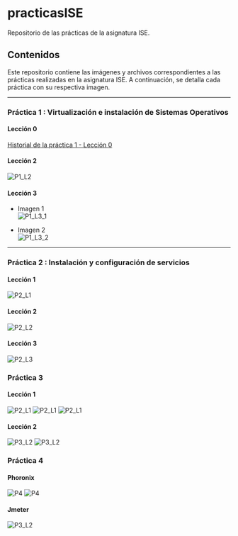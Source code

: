 # practicasISE

Repositorio de las prácticas de la asignatura ISE.

## Contenidos

Este repositorio contiene las imágenes y archivos correspondientes a las prácticas realizadas en la asignatura ISE. A continuación, se detalla cada práctica con su respectiva imagen.

---

### Práctica 1 : Virtualización e instalación de Sistemas Operativos

#### Lección 0
[Historial de la práctica 1 - Lección 0](history-P0-L1.txt)

#### Lección 2
![P1_L2](P1/P1-L2.png)

#### Lección 3
- Imagen 1  
  ![P1_L3_1](P1/P1_L3_1.png)

- Imagen 2  
  ![P1_L3_2](P1/P1_L3_2.png)

---

### Práctica 2 : Instalación y configuración de servicios

#### Lección 1
![P2_L1](P2/P2-L1.png)

#### Lección 2
![P2_L2](P2/P2_L2.png)

#### Lección 3
![P2_L3](P2/P2_L3.png)


### Práctica 3 

#### Lección 1
![P2_L1](P3/zabbix-main.png)
![P2_L1](P3/zabbix-ssh.png)
![P2_L1](P3/zabbix-http.png)

#### Lección 2
![P3_L2](P3/P3_2-1.png)
![P3_L2](P3/P3_2-2.png)


### Práctica 4 

#### Phoronix
![P4](P4/P3_Phoronix1.png)
![P4](P4/P3_Phoronix2.png)

#### Jmeter
![P3_L2](P4/P4_Jmeter.png)

